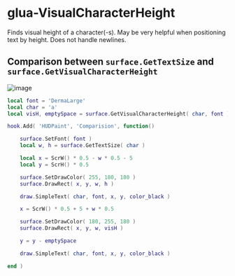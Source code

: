 # glua-VisualCharacterHeight
Finds visual height of a character(-s). May be very helpful when positioning text by height. Does not handle newlines.

## Comparison between `surface.GetTextSize` and `surface.GetVisualCharacterHeight`
![image](https://github.com/noaccessl/glua-VisualCharacterHeight/assets/54954576/f81035df-2f00-41b5-9551-6ffe0afbafad)
```lua
local font = 'DermaLarge'
local char = 'a'
local visH, emptySpace = surface.GetVisualCharacterHeight( char, font )

hook.Add( 'HUDPaint', 'Comparision', function()

	surface.SetFont( font )
	local w, h = surface.GetTextSize( char )

	local x = ScrW() * 0.5 - w * 0.5 - 5
	local y = ScrH() * 0.5

	surface.SetDrawColor( 255, 180, 180 )
	surface.DrawRect( x, y, w, h )

	draw.SimpleText( char, font, x, y, color_black )

	x = ScrW() * 0.5 + 5 + w * 0.5

	surface.SetDrawColor( 180, 255, 180 )
	surface.DrawRect( x, y, w, visH )

	y = y - emptySpace

	draw.SimpleText( char, font, x, y, color_black )

end )
```
